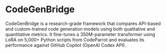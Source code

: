 # CodeGenBridge
CodeGenBridge is a research-grade framework that compares API-based and custom-trained code generation models using both qualitative and quantitative metrics. It fine-tunes a 350M-parameter transformer using LoRA on 5,000+ Python scripts from CodeParrot and evaluates its performance against GitHub Copilot (OpenAI Codex API).
